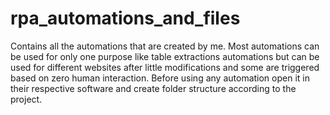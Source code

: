 # rpa_automations_and_files

Contains all the automations that are created by me. Most automations can be used for only one purpose like table extractions automations but can be used for different websites after little modifications and some are triggered based on zero human interaction. Before using any automation open it in their respective software and create folder structure according to the project.
